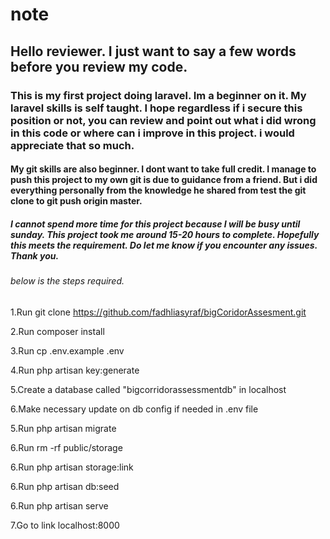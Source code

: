 # note
## Hello reviewer. I just want to say a few words before you review my code. 

### This is my first project doing laravel. Im a beginner on it. My laravel skills is self taught. I hope regardless if i secure this position or not, you can review and point out what i did wrong in this code or where can i improve in this project. i would appreciate that so much. 

#### My git skills are also beginner. I dont want to take full credit. I manage to push this project to my own git is due to guidance from a friend. But i did everything personally from the knowledge he shared from test the git clone to git push origin master. 

##### I cannot spend more time for this project because I will be busy until sunday. This project took me around 15-20 hours to complete. Hopefully this meets the requirement. Do let me know if you encounter any issues. Thank you.



###### below is the steps required.


1.Run git clone https://github.com/fadhliasyraf/bigCoridorAssesment.git

2.Run composer install

3.Run cp .env.example .env

4.Run php artisan key:generate

5.Create a database called "bigcorridorassessmentdb" in localhost

6.Make necessary update on db config if needed in .env file

5.Run php artisan migrate

6.Run rm -rf public/storage

6.Run php artisan storage:link

6.Run php artisan db:seed

6.Run php artisan serve

7.Go to link localhost:8000